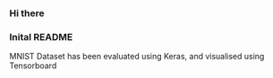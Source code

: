 ### Hi there
### Inital README

MNIST Dataset has been evaluated using Keras, and visualised using Tensorboard
